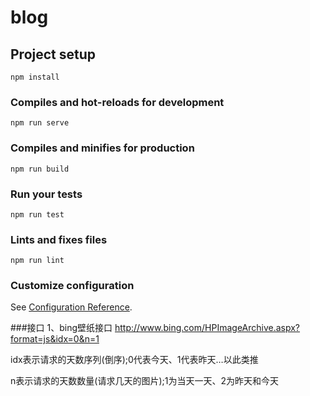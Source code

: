 # blog

## Project setup
```
npm install
```

### Compiles and hot-reloads for development
```
npm run serve
```

### Compiles and minifies for production
```
npm run build
```

### Run your tests
```
npm run test
```

### Lints and fixes files
```
npm run lint
```

### Customize configuration
See [Configuration Reference](https://cli.vuejs.org/config/).

###接口
1、bing壁纸接口
http://www.bing.com/HPImageArchive.aspx?format=js&idx=0&n=1

idx表示请求的天数序列(倒序);0代表今天、1代表昨天…以此类推

n表示请求的天数数量(请求几天的图片);1为当天一天、2为昨天和今天

